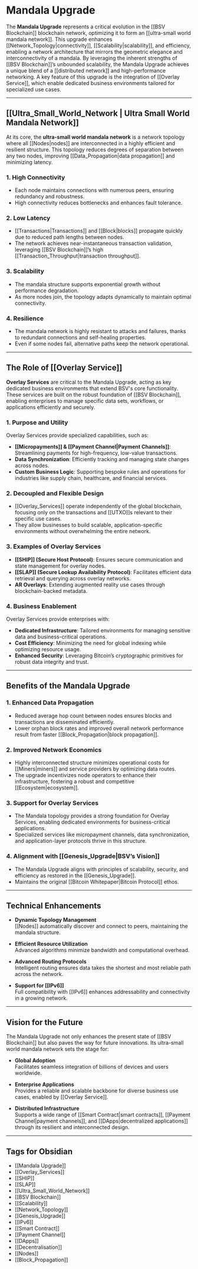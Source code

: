 # Mandala Upgrade

The **Mandala Upgrade** represents a critical evolution in the [[BSV Blockchain]] blockchain network, optimizing it to form an [[ultra-small world mandala network]]. This upgrade enhances [[Network_Topology|connectivity]], [[Scalability|scalability]], and efficiency, enabling a network architecture that mirrors the geometric elegance and interconnectivity of a mandala. By leveraging the inherent strengths of [[BSV Blockchain]]’s unbounded scalability, the Mandala Upgrade achieves a unique blend of a [[distributed network]] and high-performance networking. A key feature of this upgrade is the integration of [[Overlay Service]], which enable dedicated business environments tailored for specialized use cases.

---

## [[Ultra_Small_World_Network | Ultra Small World Mandala Network]]

At its core, the **ultra-small world mandala network** is a network topology where all [[Nodes|nodes]] are interconnected in a highly efficient and resilient structure. This topology reduces degrees of separation between any two nodes, improving [[Data_Propagation|data propagation]] and minimizing latency.

### 1. **High Connectivity**  
- Each node maintains connections with numerous peers, ensuring redundancy and robustness.  
- High connectivity reduces bottlenecks and enhances fault tolerance.

### 2. **Low Latency**  
- [[Transactions|Transactions]] and [[Block|blocks]] propagate quickly due to reduced path lengths between nodes.  
- The network achieves near-instantaneous transaction validation, leveraging [[BSV Blockchain]]’s high [[Transaction_Throughput|transaction throughput]].

### 3. **Scalability**  
- The mandala structure supports exponential growth without performance degradation.  
- As more nodes join, the topology adapts dynamically to maintain optimal connectivity.

### 4. **Resilience**  
- The mandala network is highly resistant to attacks and failures, thanks to redundant connections and self-healing properties.  
- Even if some nodes fail, alternative paths keep the network operational.

---

## The Role of [[Overlay Service]] 

**Overlay Services** are critical to the Mandala Upgrade, acting as key dedicated business environments that extend BSV's core functionality. These services are built on the robust foundation of [[BSV Blockchain]], enabling enterprises to manage specific data sets, workflows, or applications efficiently and securely.

### 1. **Purpose and Utility**  
Overlay Services provide specialized capabilities, such as:
- **[[Micropayments]] & [[Payment Channel|Payment Channels]]**: Streamlining payments for high-frequency, low-value transactions.
- **Data Synchronization**: Efficiently tracking and managing state changes across nodes.
- **Custom Business Logic**: Supporting bespoke rules and operations for industries like supply chain, healthcare, and financial services.

### 2. **Decoupled and Flexible Design**  
- [[Overlay_Services]] operate independently of the global blockchain, focusing only on the transactions and [[UTXO]]s relevant to their specific use cases.  
- They allow businesses to build scalable, application-specific environments without overwhelming the entire network.

### 3. **Examples of Overlay Services**  
- **[[SHIP]] (Secure Host Protocol)**: Ensures secure communication and state management for overlay nodes.  
- **[[SLAP]] (Secure Lookup Availability Protocol)**: Facilitates efficient data retrieval and querying across overlay networks.  
- **AR Overlays**: Extending augmented reality use cases through blockchain-backed metadata.

### 4. **Business Enablement**  
Overlay Services provide enterprises with:
- **Dedicated Infrastructure**: Tailored environments for managing sensitive data and business-critical operations.  
- **Cost Efficiency**: Minimizing the need for global indexing while optimizing resource usage.  
- **Enhanced Security**: Leveraging Bitcoin’s cryptographic primitives for robust data integrity and trust.

---

## Benefits of the Mandala Upgrade

### 1. **Enhanced Data Propagation**  
- Reduced average hop count between nodes ensures blocks and transactions are disseminated efficiently.  
- Lower orphan block rates and improved overall network performance result from faster [[Block_Propagation|block propagation]].

### 2. **Improved Network Economics**  
- Highly interconnected structure minimizes operational costs for [[Miners|miners]] and service providers by optimizing data routes.  
- The upgrade incentivizes node operators to enhance their infrastructure, fostering a robust and competitive [[Ecosystem|ecosystem]].

### 3. **Support for Overlay Services**  
- The Mandala topology provides a strong foundation for Overlay Services, enabling dedicated environments for business-critical applications.  
- Specialized services like micropayment channels, data synchronization, and application-layer protocols thrive in this structure.

### 4. **Alignment with [[Genesis_Upgrade|BSV’s Vision]]**  
- The Mandala Upgrade aligns with principles of scalability, security, and efficiency as restored in the [[Genesis_Upgrade]].  
- Maintains the original [[Bitcoin Whitepaper|Bitcoin Protocol]] ethos.

---

## Technical Enhancements

- **Dynamic Topology Management**  
  [[Nodes]] automatically discover and connect to peers, maintaining the mandala structure.

- **Efficient Resource Utilization**  
  Advanced algorithms minimize bandwidth and computational overhead.

- **Advanced Routing Protocols**  
  Intelligent routing ensures data takes the shortest and most reliable path across the network.

- **Support for [[IPv6]]**  
  Full compatibility with [[IPv6]] enhances addressability and connectivity in a growing network.

---

## Vision for the Future

The Mandala Upgrade not only enhances the present state of [[BSV Blockchain]] but also paves the way for future innovations. Its ultra-small world mandala network sets the stage for:

- **Global Adoption**  
  Facilitates seamless integration of billions of devices and users worldwide.

- **Enterprise Applications**  
  Provides a reliable and scalable backbone for diverse business use cases, enabled by [[Overlay Service]].  

- **Distributed Infrastructure**  
  Supports a wide range of [[Smart Contract|smart contracts]], [[Payment Channel|payment channels]], and [[DApps|decentralized applications]] through its resilient and interconnected design.

---

## Tags for Obsidian

- [[Mandala Upgrade]]
- [[Overlay_Services]]
- [[SHIP]]
- [[SLAP]]
- [[Ultra_Small_World_Network]]
- [[BSV Blockchain]]
- [[Scalability]]
- [[Network_Topology]]
- [[Genesis_Upgrade]]
- [[IPv6]]
- [[Smart Contract]]
- [[Payment Channel]]
- [[DApps]]
- [[Decentralisation]]
- [[Nodes]]
- [[Block_Propagation]]
